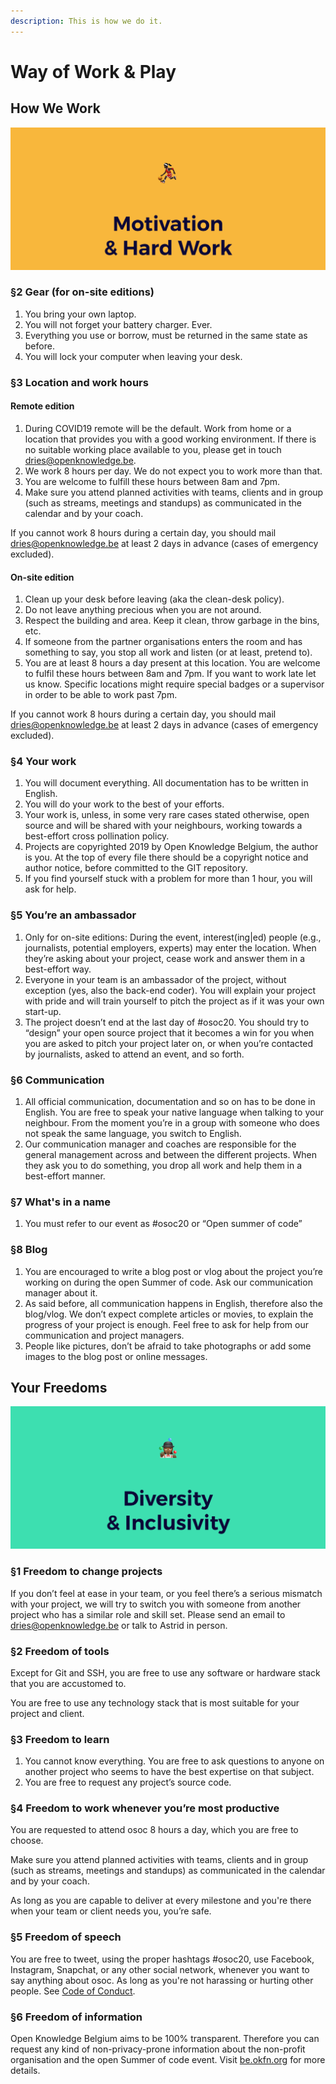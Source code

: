 ```yaml
---
description: This is how we do it.
---
```


# Way of Work & Play

## **How We Work**

![Motivation &amp; Hard Work!](.gitbook/assets/screenshot-2019-06-18-at-15.11.32.png)

### **§2 Gear \(for on-site editions\)**

1. You bring your own laptop.
2. You will not forget your battery charger. Ever.
3. Everything you use or borrow, must be returned in the same state as before.
4. You will lock your computer when leaving your desk.

### **§3 Location and work hours**

#### Remote edition

1. During COVID19 remote will be the default. Work from home or a location that provides you with a good working environment. If there is no suitable working place available to you, please get in touch [dries@openknowledge.be](mailto:dries@openknowledge.be).
2. We work 8 hours per day. We do not expect you to work more than that.
3. You are welcome to fulfill these hours between 8am and 7pm.
4. Make sure you attend planned activities with teams, clients and in group  \(such as streams, meetings and standups\) as communicated in the calendar and by your coach.

If you cannot work 8 hours during a certain day, you should mail [dries@openknowledge.be](mailto:dries@openknowledge.be) at least 2 days in advance \(cases of emergency excluded\).

#### On-site edition

1. Clean up your desk before leaving \(aka the clean-desk policy\).
2. Do not leave anything precious when you are not around.
3. Respect the building and area. Keep it clean, throw garbage in the bins, etc.
4. If someone from the partner organisations enters the room and has something to say, you stop all work and listen \(or at least, pretend to\).
5. You are at least 8 hours a day present at this location. You are welcome to fulfil these hours between 8am and 7pm. If you want to work late let us know. Specific locations might require special badges or a supervisor in order to be able to work past 7pm.

If you cannot work 8 hours during a certain day, you should mail [dries@openknowledge.be](mailto:dries@openknowledge.be) at least 2 days in advance \(cases of emergency excluded\).

### **§4 Your work**

1. You will document everything. All documentation has to be written in English.
2. You will do your work to the best of your efforts.
3. Your work is, unless, in some very rare cases stated otherwise, open source and will be shared with your neighbours, working towards a best-effort cross pollination policy.
4. Projects are copyrighted 2019 by Open Knowledge Belgium, the author is you. At the top of every file there should be a copyright notice and author notice, before committed to the GIT repository.
5. If you find yourself stuck with a problem for more than 1 hour, you will ask for help.

### **§5 You’re an ambassador**

1. Only for on-site editions: During the event, interest\(ing\|ed\) people \(e.g., journalists, potential employers, experts\) may enter the location. When they’re asking about your project, cease work and answer them in a best-effort way.
2. Everyone in your team is an ambassador of the project, without exception \(yes, also the back-end coder\). You will explain your project with pride and will train yourself to pitch the project as if it was your own start-up.
3. The project doesn’t end at the last day of \#osoc20. You should try to “design” your open source project that it becomes a win for you when you are asked to pitch your project later on, or when you’re contacted by journalists, asked to attend an event, and so forth.

### **§6 Communication**

1. All official communication, documentation and so on has to be done in English. You are free to speak your native language when talking to your neighbour. From the moment you’re in a group with someone who does not speak the same language, you switch to English.
2. Our communication manager and coaches are responsible for the general management across and between the different projects. When they ask you to do something, you drop all work and help them in a best-effort manner.

### **§7 What's in a name**

1. You must refer to our event as \#osoc20 or “Open summer of code”

### **§8 Blog**

1. You are encouraged to write a blog post or vlog about the project you’re working on during the open Summer of code. Ask our communication manager about it.
2. As said before, all communication happens in English, therefore also the blog/vlog. We don’t expect complete articles or movies, to explain the progress of your project is enough. Feel free to ask for help from our communication and project managers.
3. People like pictures, don’t be afraid to take photographs or add some images to the blog post or online messages.

## **Your Freedoms**

![Freedom for everyone!](.gitbook/assets/screenshot-2019-06-18-at-15.11.25.png)

### **§1 Freedom to change projects**

If you don’t feel at ease in your team, or you feel there’s a serious mismatch with your project, we will try to switch you with someone from another project who has a similar role and skill set. Please send an email to [dries@openknowledge.be](mailto:dries@openknowledge.be) or talk to Astrid in person.

### **§2 Freedom of tools**

Except for Git and SSH, you are free to use any software or hardware stack that you are accustomed to.

You are free to use any technology stack that is most suitable for your project and client.

### **§3 Freedom to learn**

1. You cannot know everything. You are free to ask questions to anyone on another project who seems to have the best expertise on that subject.
2. You are free to request any project’s source code.

### **§4 Freedom to work whenever you’re most productive**

You are requested to attend osoc 8 hours a day, which you are free to choose.

Make sure you attend planned activities with teams, clients and in group \(such as streams, meetings and standups\) as communicated in the calendar and by your coach.

As long as you are capable to deliver at every milestone and you're there when your team or client needs you, you’re safe.

### **§5 Freedom of speech**

You are free to tweet, using the proper hashtags \#osoc20, use Facebook, Instagram, Snapchat, or any other social network, whenever you want to say anything about osoc. As long as you're not harassing or hurting other people. See [Code of Conduct](code-of-conduct.md).

### **§6 Freedom of information**

Open Knowledge Belgium aims to be 100% transparent. Therefore you can request any kind of non-privacy-prone information about the non-profit organisation and the open Summer of code event. Visit [be.okfn.org](http://be.okfn.org/) for more details.

